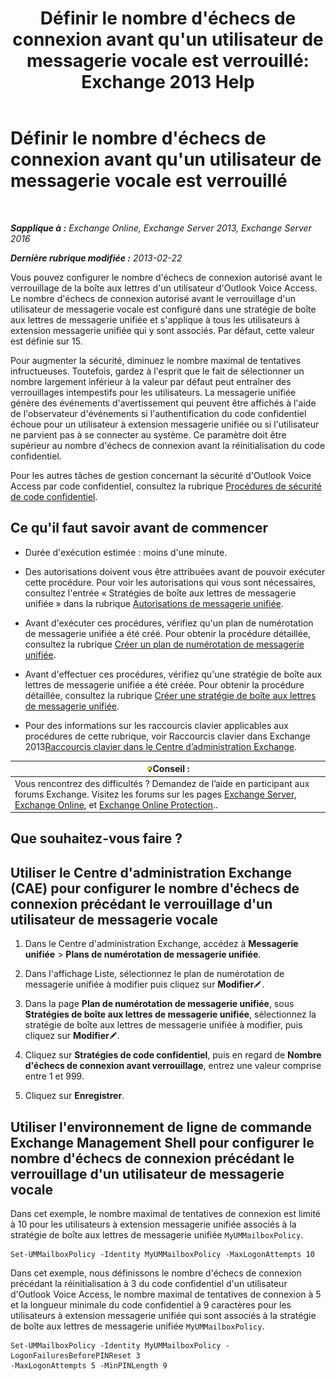 ﻿---
title: "Définir le nombre d'échecs de connexion avant qu'un utilisateur de messagerie vocale est verrouillé: Exchange 2013 Help"
TOCTitle: Définir le nombre d'échecs de connexion avant qu'un utilisateur de messagerie vocale est verrouillé
ms:assetid: 855e1980-2868-4983-b097-0b5f63f202b8
ms:mtpsurl: https://technet.microsoft.com/fr-fr/library/Bb123544(v=EXCHG.150)
ms:contentKeyID: 50555435
ms.date: 05/23/2018
mtps_version: v=EXCHG.150
ms.translationtype: MT
---

# Définir le nombre d'échecs de connexion avant qu'un utilisateur de messagerie vocale est verrouillé

 

_**Sapplique à :** Exchange Online, Exchange Server 2013, Exchange Server 2016_

_**Dernière rubrique modifiée :** 2013-02-22_

Vous pouvez configurer le nombre d'échecs de connexion autorisé avant le verrouillage de la boîte aux lettres d'un utilisateur d'Outlook Voice Access. Le nombre d'échecs de connexion autorisé avant le verrouillage d'un utilisateur de messagerie vocale est configuré dans une stratégie de boîte aux lettres de messagerie unifiée et s'applique à tous les utilisateurs à extension messagerie unifiée qui y sont associés. Par défaut, cette valeur est définie sur 15.

Pour augmenter la sécurité, diminuez le nombre maximal de tentatives infructueuses. Toutefois, gardez à l'esprit que le fait de sélectionner un nombre largement inférieur à la valeur par défaut peut entraîner des verrouillages intempestifs pour les utilisateurs. La messagerie unifiée génère des événements d'avertissement qui peuvent être affichés à l'aide de l'observateur d'événements si l'authentification du code confidentiel échoue pour un utilisateur à extension messagerie unifiée ou si l'utilisateur ne parvient pas à se connecter au système. Ce paramètre doit être supérieur au nombre d'échecs de connexion avant la réinitialisation du code confidentiel.

Pour les autres tâches de gestion concernant la sécurité d'Outlook Voice Access par code confidentiel, consultez la rubrique [Procédures de sécurité de code confidentiel](pin-security-procedures-exchange-2013-help.md).

## Ce qu'il faut savoir avant de commencer

  - Durée d'exécution estimée : moins d'une minute.

  - Des autorisations doivent vous être attribuées avant de pouvoir exécuter cette procédure. Pour voir les autorisations qui vous sont nécessaires, consultez l'entrée « Stratégies de boîte aux lettres de messagerie unifiée » dans la rubrique [Autorisations de messagerie unifiée](unified-messaging-permissions-exchange-2013-help.md).

  - Avant d'exécuter ces procédures, vérifiez qu'un plan de numérotation de messagerie unifiée a été créé. Pour obtenir la procédure détaillée, consultez la rubrique [Créer un plan de numérotation de messagerie unifiée](create-a-um-dial-plan-exchange-2013-help.md).

  - Avant d'effectuer ces procédures, vérifiez qu'une stratégie de boîte aux lettres de messagerie unifiée a été créée. Pour obtenir la procédure détaillée, consultez la rubrique [Créer une stratégie de boîte aux lettres de messagerie unifiée](create-a-um-mailbox-policy-exchange-2013-help.md).

  - Pour des informations sur les raccourcis clavier applicables aux procédures de cette rubrique, voir Raccourcis clavier dans Exchange 2013[Raccourcis clavier dans le Centre d’administration Exchange](keyboard-shortcuts-in-the-exchange-admin-center-exchange-online-protection-help.md).

<table>
<thead>
<tr class="header">
<th><img src="images/Bb125224.tip(EXCHG.150).gif" title="Conseil" alt="Conseil" />Conseil :</th>
</tr>
</thead>
<tbody>
<tr class="odd">
<td>Vous rencontrez des difficultés ? Demandez de l’aide en participant aux forums Exchange. Visitez les forums sur les pages <a href="https://go.microsoft.com/fwlink/p/?linkid=60612">Exchange Server</a>, <a href="https://go.microsoft.com/fwlink/p/?linkid=267542">Exchange Online</a>, et <a href="https://go.microsoft.com/fwlink/p/?linkid=285351">Exchange Online Protection</a>..</td>
</tr>
</tbody>
</table>


## Que souhaitez-vous faire ?

## Utiliser le Centre d'administration Exchange (CAE) pour configurer le nombre d'échecs de connexion précédant le verrouillage d'un utilisateur de messagerie vocale

1.  Dans le Centre d'administration Exchange, accédez à **Messagerie unifiée** \> **Plans de numérotation de messagerie unifiée**.

2.  Dans l'affichage Liste, sélectionnez le plan de numérotation de messagerie unifiée à modifier puis cliquez sur **Modifier**![Icône Modifier](images/Bb124582.6f53ccb2-1f13-4c02-bea0-30690e6ea71d(EXCHG.150).gif "Icône Modifier").

3.  Dans la page **Plan de numérotation de messagerie unifiée**, sous **Stratégies de boîte aux lettres de messagerie unifiée**, sélectionnez la stratégie de boîte aux lettres de messagerie unifiée à modifier, puis cliquez sur **Modifier**![Icône Modifier](images/Bb124582.6f53ccb2-1f13-4c02-bea0-30690e6ea71d(EXCHG.150).gif "Icône Modifier").

4.  Cliquez sur **Stratégies de code confidentiel**, puis en regard de **Nombre d'échecs de connexion avant verrouillage**, entrez une valeur comprise entre 1 et 999.

5.  Cliquez sur **Enregistrer**.

## Utiliser l'environnement de ligne de commande Exchange Management Shell pour configurer le nombre d'échecs de connexion précédant le verrouillage d'un utilisateur de messagerie vocale

Dans cet exemple, le nombre maximal de tentatives de connexion est limité à 10 pour les utilisateurs à extension messagerie unifiée associés à la stratégie de boîte aux lettres de messagerie unifiée `MyUMMailboxPolicy`.

    Set-UMMailboxPolicy -Identity MyUMMailboxPolicy -MaxLogonAttempts 10

Dans cet exemple, nous définissons le nombre d'échecs de connexion précédant la réinitialisation à 3 du code confidentiel d'un utilisateur d'Outlook Voice Access, le nombre maximal de tentatives de connexion à 5 et la longueur minimale du code confidentiel à 9 caractères pour les utilisateurs à extension messagerie unifiée qui sont associés à la stratégie de boîte aux lettres de messagerie unifiée `MyUMMailboxPolicy`.

    Set-UMMailboxPolicy -Identity MyUMMailboxPolicy -LogonFailuresBeforePINReset 3
    -MaxLogonAttempts 5 -MinPINLength 9

